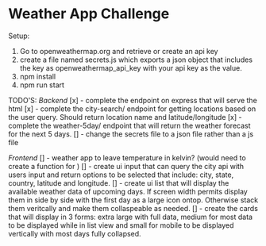 # Weather App Challenge

Setup:
1. Go to openweathermap.org and retrieve or create an api key
2. create a file named secrets.js which exports a json object that includes the key as openweathermap_api_key with your api key as the value.
3. npm install 
4. npm run start

TODO'S:
*Backend*
[x] - complete the endpoint on express that will serve the html
[x] - complete the city-search/ endpoint for getting locations based on the user query. Should return location name and latitude/longitude
[x] - complete the weather-5day/ endpoint that will return the weather forecast for the next 5 days.
[] - change the secrets file to a json file rather than a js file

*Frontend*
[] - weather app to leave temperature in kelvin? (would need to create a function for )
[] - create ui input that can query the city api with users input and return options to be selected that include: city, state, country, latitude and longitude.
[] - create ui list that will display the available weather data of upcoming days. If screen width permits display them in side by side with the first day as a large icon ontop. Otherwise stack them veritcally and make them collaspeable as needed.
[] - create the cards that will display in 3 forms: extra large with full data, medium for most data to be displayed while in list view and small for mobile to be displayed vertically with most days fully collapsed. 
